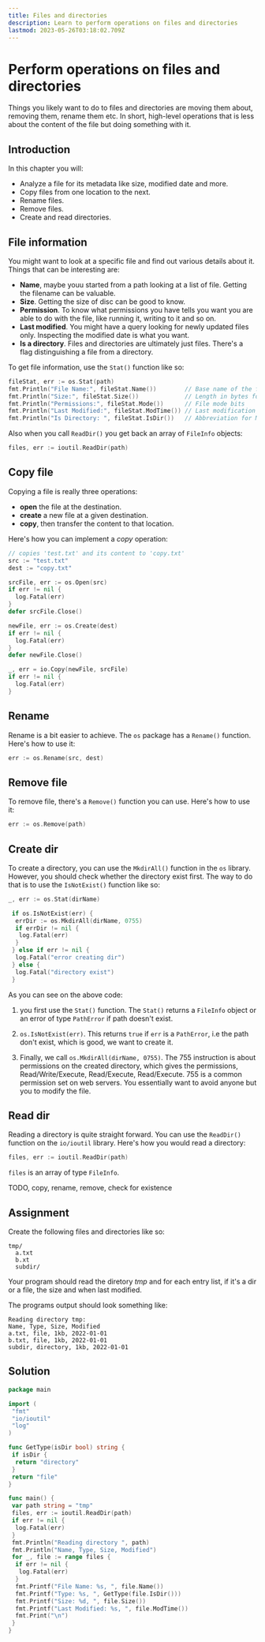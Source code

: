 ```yaml
---
title: Files and directories
description: Learn to perform operations on files and directories
lastmod: 2023-05-26T03:18:02.709Z
---
```


# Perform operations on files and directories

Things you likely want to do to files and directories are moving them about, removing them, rename them etc. In short, high-level operations that is less about the content of the file but doing something with it.

## Introduction

In this chapter you will:

- Analyze a file for its metadata like size, modified date and more.
- Copy files from one location to the next.
- Rename files.
- Remove files.
- Create and read directories.

## File information

You might want to look at a specific file and find out various details about it. Things that can be interesting are:

- **Name**, maybe youu started from a path looking at a list of file. Getting the filename can be valuable.
- **Size**. Getting the size of disc can be good to know.
- **Permission**. To know what permissions you have tells you want you are able to do with the file, like running it, writing to it and so on.
- **Last modified**. You might have a query looking for newly updated files only. Inspecting the modified date is what you want.
- **Is a directory**. Files and directories are ultimately just files. There's a flag distinguishing a file from a directory.

To get file information, use the `Stat()` function like so:

```go
fileStat, err := os.Stat(path)
fmt.Println("File Name:", fileStat.Name())        // Base name of the file
fmt.Println("Size:", fileStat.Size())             // Length in bytes for regular files
fmt.Println("Permissions:", fileStat.Mode())      // File mode bits
fmt.Println("Last Modified:", fileStat.ModTime()) // Last modification time
fmt.Println("Is Directory: ", fileStat.IsDir())   // Abbreviation for Mode().IsDir()
```

Also when you call `ReadDir()` you get back an array of `FileInfo` objects:

```go
files, err := ioutil.ReadDir(path)
```

## Copy file

Copying a file is really three operations:

- **open** the file at the destination.
- **create** a new file at a given destination.
- **copy**, then transfer the content to that location.

Here's how you can implement a _copy_ operation:

```go
// copies 'test.txt' and its content to 'copy.txt'
src := "test.txt"
dest := "copy.txt"

srcFile, err := os.Open(src)
if err != nil {
  log.Fatal(err)
}
defer srcFile.Close()

newFile, err := os.Create(dest)
if err != nil {
  log.Fatal(err)
}
defer newFile.Close()

_, err = io.Copy(newFile, srcFile)
if err != nil {
  log.Fatal(err)
}
```

## Rename

Rename is a bit easier to achieve. The `os` package has a `Rename()` function. Here's how to use it:

```go
err := os.Rename(src, dest)
```

## Remove file

To remove file, there's a `Remove()` function you can use. Here's how to use it:

```go
err := os.Remove(path)
```

## Create dir

To create a directory, you can use the `MkdirAll()` function in the `os` library. However, you should check whether the directory exist first. The way to do that is to use the `IsNotExist()` function like so:

```go
_, err := os.Stat(dirName)

 if os.IsNotExist(err) {
  errDir := os.MkdirAll(dirName, 0755)
  if errDir != nil {
   log.Fatal(err)
  }
 } else if err != nil {
  log.Fatal("error creating dir")
 } else {
  log.Fatal("directory exist")
 }
```

As you can see on the above code:

1. you first use the `Stat()` function. The `Stat()` returns a `FileInfo` object or an error of type `PathError` if path doesn't exist.

1. `os.IsNotExist(err)`. This returns `true` if `err` is a `PathError`, i.e the path don't exist, which is good, we want to create it.

1. Finally, we call `os.MkdirAll(dirName, 0755)`. The 755 instruction is about permissions on the created directory, which gives the permissions, Read/Write/Execute, Read/Execute, Read/Execute. 755 is a common permission set on web servers. You essentially want to avoid anyone but you to modify the file.

## Read dir

Reading a directory is quite straight forward. You can use the `ReadDir()` function on the `io/ioutil` library. Here's how you would read a directory:

```go
files, err := ioutil.ReadDir(path)
```

`files` is an array of type `FileInfo`.

TODO, copy, rename, remove, check for existence

## Assignment

Create the following files and directories like so:

```
tmp/
  a.txt
  b.xt
  subdir/
```

Your program should read the diretory _tmp_ and for each entry list, if it's a dir or a file, the size and when last modified.

The programs output should look something like:

```
Reading directory tmp:
Name, Type, Size, Modified
a.txt, file, 1kb, 2022-01-01
b.txt, file, 1kb, 2022-01-01
subdir, directory, 1kb, 2022-01-01
```

## Solution

```go
package main

import (
 "fmt"
 "io/ioutil"
 "log"
)

func GetType(isDir bool) string {
 if isDir {
  return "directory"
 }
 return "file"
}

func main() {
 var path string = "tmp"
 files, err := ioutil.ReadDir(path)
 if err != nil {
  log.Fatal(err)
 }
 fmt.Println("Reading directory ", path)
 fmt.Println("Name, Type, Size, Modified")
 for _, file := range files {
  if err != nil {
   log.Fatal(err)
  }
  fmt.Printf("File Name: %s, ", file.Name())
  fmt.Printf("Type: %s, ", GetType(file.IsDir()))
  fmt.Printf("Size: %d, ", file.Size())
  fmt.Printf("Last Modified: %s, ", file.ModTime())
  fmt.Print("\n")
 }
}

```
